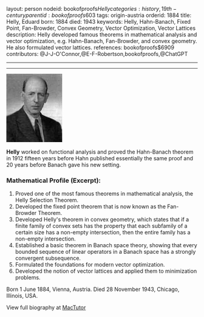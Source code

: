 layout: person
nodeid: bookofproofs$Helly
categories: history,19th-century
parentid: bookofproofs$603
tags: origin-austria
orderid: 1884
title: Helly, Eduard
born: 1884
died: 1943
keywords: Helly, Hahn-Banach, Fixed Point, Fan-Browder, Convex Geometry, Vector Optimization, Vector Lattices
description: Helly developed famous theorems in mathematical analysis and vector optimization, e.g. Hahn-Banach, Fan-Browder, and convex geometry. He also formulated vector lattices.
references: bookofproofs$6909
contributors: @J-J-O'Connor,@E-F-Robertson,bookofproofs,@ChatGPT

---



---

![Helly.jpg](https://github.com/bookofproofs/bookofproofs.github.io/blob/main/_sources/_assets/images/portraits/Helly.jpg?raw=true)

**Helly** worked on functional analysis and proved the Hahn-Banach theorem in 1912 fifteen years before Hahn published essentially the same proof and 20 years before Banach gave his new setting.

### Mathematical Profile (Excerpt):
1. Proved one of the most famous theorems in mathematical analysis, the Helly Selection Theorem. 
2. Developed the fixed point theorem that is now known as the Fan-Browder Theorem. 
3. Developed Helly's theorem in convex geometry, which states that if a finite family of convex sets has the property that each subfamily of a certain size has a non-empty intersection, then the entire family has a non-empty intersection. 
4. Established a basic theorem in Banach space theory, showing that every bounded sequence of linear operators in a Banach space has a strongly convergent subsequence. 
5. Formulated the foundations for modern vector optimization. 
6. Developed the notion of vector lattices and applied them to minimization problems.

Born 1 June 1884, Vienna, Austria. Died 28 November 1943, Chicago, Illinois, USA.

View full biography at [MacTutor](https://mathshistory.st-andrews.ac.uk/Biographies/Helly/)
